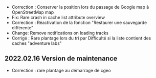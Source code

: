 - Correction : Conserver la position lors du passage de Google map à OpenStreetMap map
- Fix: Rare crash in cache list attribute overview
- Correction : Réactivation de la fonction "Restaurer une sauvegarde différente"
- Change: Remove notifications on loading tracks
- Corrigé : Rare plantage lors du tri par Difficulté si la liste contient des caches "adventure labs"

## 2022.02.16 Version de maintenance

- Correction : rare plantage au démarrage de cgeo
